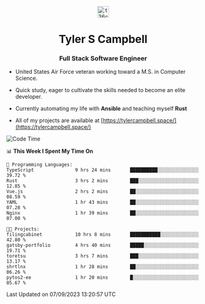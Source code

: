 <p align="center">
<a href="https://www.linkedin.com/in/t36campbell" target="blank"><img align="center" src="https://ik.imagekit.io/t36campbell/Portfolio/linkedin.png.original_m8bbGgPh6.png" alt="t36campbell" height="30" width="30" /></a>
</p>
<h1 align="center">Tyler S Campbell</h1>
<h3 align="center">Full Stack Software Engineer</h3>

* United States Air Force veteran working toward a M.S. in Computer Science.

* Quick study, eager to cultivate the skills needed to become an elite developer.

* Currently automating my life with **Ansible** and teaching myself **Rust**

* All of my projects are available at [https://tylercampbell.space/](https://tylercampbell.space/)

<!--START_SECTION:waka-->
![Code Time](http://img.shields.io/badge/Code%20Time-2%2C780%20hrs%2034%20mins-blue)

📊 **This Week I Spent My Time On** 

```text
💬 Programming Languages: 
TypeScript               9 hrs 24 mins       ██████████░░░░░░░░░░░░░░░   39.72 % 
Rust                     3 hrs 2 mins        ███░░░░░░░░░░░░░░░░░░░░░░   12.85 % 
Vue.js                   2 hrs 2 mins        ██░░░░░░░░░░░░░░░░░░░░░░░   08.59 % 
YAML                     1 hr 43 mins        ██░░░░░░░░░░░░░░░░░░░░░░░   07.28 % 
Nginx                    1 hr 39 mins        ██░░░░░░░░░░░░░░░░░░░░░░░   07.00 % 

🐱‍💻 Projects: 
filingcabinet            10 hrs 8 mins       ███████████░░░░░░░░░░░░░░   42.80 % 
gatsby-portfolio         4 hrs 40 mins       █████░░░░░░░░░░░░░░░░░░░░   19.71 % 
toretsu                  3 hrs 7 mins        ███░░░░░░░░░░░░░░░░░░░░░░   13.17 % 
shrtlnx                  1 hr 28 mins        ██░░░░░░░░░░░░░░░░░░░░░░░   06.26 % 
pytos2-ee                1 hr 20 mins        █░░░░░░░░░░░░░░░░░░░░░░░░   05.67 % 
```


 Last Updated on 07/09/2023 13:20:57 UTC
<!--END_SECTION:waka-->
